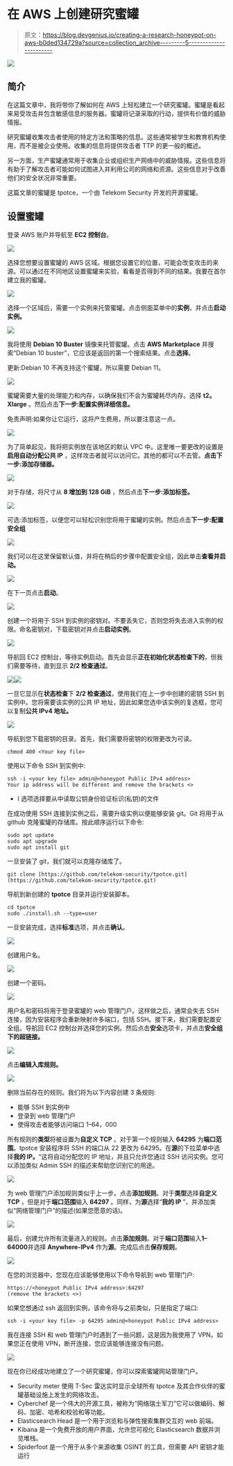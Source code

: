 # 在 AWS 上创建研究蜜罐

> 原文：<https://blog.devgenius.io/creating-a-research-honeypot-on-aws-b0ded134729a?source=collection_archive---------5----------------------->

![](img/bdce6758eaf2acb54d6ac99f58112190.png)

## **简介**

在这篇文章中，我将带你了解如何在 AWS 上轻松建立一个研究蜜罐。蜜罐是看起来易受攻击并包含敏感信息的服务器。蜜罐将记录采取的行动，提供有价值的威胁情报。

研究蜜罐收集攻击者使用的特定方法和策略的信息。这些通常被学生和教育机构使用，而不是被企业使用。收集的信息将提供攻击者 TTP 的更一般的概述。

另一方面，生产蜜罐通常用于收集企业或组织生产网络中的威胁情报。这些信息将有助于了解攻击者可能如何试图进入并利用公司的网络和资源。这些信息对于改善他们的安全状况非常重要。

这篇文章的蜜罐是 tpotce，一个由 Telekom Security 开发的开源蜜罐。

## **设置蜜罐**

登录 AWS 账户并导航至 **EC2 控制台**。

![](img/7e0bdae150a14e291dd3e3f35fa1f87b.png)

选择您想要设置蜜罐的 AWS 区域。根据您设置它的位置，可能会改变攻击的来源。可以通过在不同地区设置蜜罐来实验，看看是否得到不同的结果。我要在首尔建立我的蜜罐。

![](img/485100cd772714fa931fbf651ba2b03c.png)

选择一个区域后，需要一个实例来托管蜜罐。点击侧面菜单中的**实例**，并点击**启动实例。**

![](img/3d7bce81e68347708dd07220e455b046.png)

我将使用 **Debian 10 Buster** 镜像来托管蜜罐。点击 **AWS Marketplace** 并搜索“Debian 10 buster”，它应该是返回的第一个搜索结果。点击**选择**。

更新:Debian 10 不再支持这个蜜罐，所以需要 Debian 11。

![](img/fccc24a4f6b96684a39c6dddb1241fa9.png)

蜜罐需要大量的处理能力和内存，以确保我们不会为蜜罐耗尽内存。选择 **t2。Xlarge** 。然后点击**下一步:配置实例详细信息。**

免责声明:如果你让它运行，这将产生费用，所以要注意这一点。

![](img/4d007b421e423e2af068ecef5981f8a5.png)

为了简单起见，我将把实例放在该地区的默认 VPC 中。这里唯一要更改的设置是**启用自动分配公共 IP** ，这样攻击者就可以访问它。其他的都可以不去管。**点击下一步:添加存储器。**

![](img/29269b0f00d4cd954a4aca580dde2aab.png)

对于存储，将尺寸从 **8 增加到 128 GiB** ，然后点击**下一步:添加标签。**

![](img/ce2ee493cdcf5cd9ef27e00bfe4c2e3a.png)

可选:添加标签，以便您可以轻松识别您将用于蜜罐的实例。然后点击**下一步:配置安全组**

![](img/35c044516af0e45bfb358b772d85ccef.png)

我们可以在这里保留默认值，并将在稍后的步骤中配置安全组，因此单击**查看并启动。**

![](img/364da39a5d6b0538784984d8b38e0185.png)

在下一页点击**启动**。

![](img/f45b108ac29d3f44c7cf316a5d9567ba.png)

创建一个将用于 SSH 到实例的密钥对。不要丢失它，否则您将失去进入实例的权限。命名密钥对，下载密钥对并点击**启动实例**。

![](img/1c48c92e3d73b2e519d812ecda74a2bc.png)

导航回 EC2 控制台，等待实例启动。首先会显示**正在初始化状态检查下的**，但我们需要等待，直到显示 **2/2 检查通过**。

![](img/1abe72f9de8c09c36eb1828e3ece532f.png)![](img/a7f90ebfcc1595ce2fbe66e3840f678d.png)

一旦它显示在**状态检查**下 **2/2 检查通过**，使用我们在上一步中创建的密钥 SSH 到实例中。您将需要该实例的公共 IP 地址，因此如果您选中该实例的复选框，您可以复制**公共 IPv4 地址。**

![](img/8109d383bc6b0f2e6b3beeba080b46a8.png)

导航到您下载密钥的目录。首先，我们需要将密钥的权限更改为可读。

```
chmod 400 <Your key file>
```

使用以下命令 SSH 到实例中:

```
ssh -i <your key file> admin@<honeypot Public IPv4 address> 
Your ip address will be different and remove the brackets <>
```

*   I 选项选择要从中读取公钥身份验证标识(私钥)的文件

在成功使用 SSH 连接到实例之后，需要升级实例以便能够安装 git。Git 将用于从 github 克隆蜜罐的存储库。按此顺序运行以下命令:

```
sudo apt update
sudo apt upgrade
sudo apt install git
```

一旦安装了 git，我们就可以克隆存储库了。

```
git clone [https://github.com/telekom-security/tpotce.git](https://github.com/telekom-security/tpotce.git)
```

导航到新创建的 **tpotce** 目录并运行安装脚本。

```
cd tpotce
sudo ./install.sh --type=user
```

一旦安装完成，选择**标准**选项，并点击**确认**。

![](img/d93d965b3b1d200fab1baef1b4c36fc8.png)

创建用户名。

![](img/67ebf7dc540d7d22a549214ad6ce6cf2.png)

创建一个密码。

![](img/f37cd7b4cf5a198d15e8ee6a564c5a1c.png)

用户名和密码将用于登录蜜罐的 web 管理门户。这样做之后，通常会失去 SSH 连接，因为安装程序会重新映射许多端口，包括 SSH。接下来，我们需要配置安全组。导航回 EC2 控制台并选择您的实例。然后点击**安全**选项卡，并点击**安全组下的超链接。**

![](img/44c16175f233f0c41ecbd09fc2c8f849.png)

点击**编辑入库规则。**

![](img/075ff451eb235ac58d844a5cfce390a7.png)

删除当前存在的规则。我们将为以下内容创建 3 条规则:

*   能够 SSH 到实例中
*   登录到 web 管理门户
*   使得攻击者能够访问端口 1–64，000

所有规则的**类型**将被设置为**自定义 TCP** 。对于第一个规则输入 **64295** 为**端口范围**。tpotce 安装程序将 SSH 的端口从 22 更改为 64295。在**源**的下拉菜单中选择**我的 IP。**“这将自动分配您的 IP 地址，并且只允许您通过 SSH 访问实例。您可以添加类似 Admin SSH 的描述来帮助您识别它的用途。

![](img/bb630deca08f49b004172175c30ef8f8.png)

为 web 管理门户添加规则类似于上一步。点击**添加规则**。对于**类型**选择**自定义 TCP** ，但是对于**端口范围**输入 **64297** 。同样，为**源**选择“**我的 IP** ”，并添加类似“网络管理门户”的描述(如果您愿意的话)。

![](img/0665a34a54b77943545829062932662d.png)

最后，创建允许所有流量进入的规则。点击**添加规则**。对于**端口范围**输入**1–64000**并选择 **Anywhere-IPv4** 作为**源**。完成后点击**保存规则**。

![](img/db7247b679855c211553f1cb8224a13e.png)

在您的浏览器中，您现在应该能够使用以下命令导航到 web 管理门户:

```
https://<honeypot Public IPv4 address>:64297
(remove the brackets <>)
```

如果您想通过 ssh 返回到实例，该命令将与之前类似，只是指定了端口:

```
ssh -i <your key file> -p 64295 admin@<honeypot Public IPv4 address>
```

我在连接 SSH 和 web 管理门户时遇到了一些问题，这是因为我使用了 VPN。如果您正在使用 VPN，断开连接，您应该能够连接没有问题。

![](img/91bd3fd44da4b16ac4198f6ac05eb553.png)

现在你已经成功地建立了一个研究蜜罐，你可以探索蜜罐网站管理门户。

*   Security meter 使用 T-Sec 雷达实时显示全球所有 tpotce 及其合作伙伴的蜜罐基础设施上发生的网络攻击。
*   Cyberchef 是一个伟大的开源工具，被称为“网络瑞士军刀”它可以做编码、解码、加密、哈希和校验和等功能。
*   Elasticsearch Head 是一个用于浏览和与弹性搜索集群交互的 web 前端。
*   Kibana 是一个免费开放的用户界面，允许您可视化 Elasticsearch 数据并浏览堆栈。
*   Spiderfoot 是一个用于从多个来源收集 OSINT 的工具，但需要 API 密钥才能运行